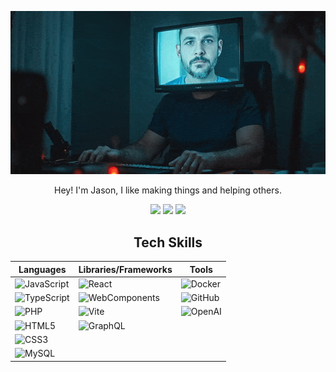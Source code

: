 <p align="center"><a href="https://somethinghitme.com"><img src="https://github.com/loktar00/loktar00/raw/master/profilebanner.gif" alt="loktar00"/></a></p>

<div align="center">

<p>Hey! I'm Jason, I like making things and helping others. </p>
<img src="https://img.shields.io/github/stars/loktar00"/>&nbsp;<img src="https://img.shields.io/github/followers/loktar00"/>&nbsp;<img src="https://img.shields.io/stackexchange/stackoverflow/r/322395"/>
  
<h2>Tech Skills</h2>

| Languages          | Libraries/Frameworks | Tools               |
| ------------------ | -------------------- | ------------------- |
| ![JavaScript](https://img.shields.io/badge/JavaScript-323330?style=for-the-badge&logo=javascript&logoColor=F7DF1E) | ![React](https://img.shields.io/badge/React-20232A?style=for-the-badge&logo=react&logoColor=61DAFB) | ![Docker](https://img.shields.io/badge/Docker-2496ED?style=for-the-badge&logo=docker&logoColor=white) |
| ![TypeScript](https://img.shields.io/badge/TypeScript-007ACC?style=for-the-badge&logo=typescript&logoColor=white) | ![WebComponents](https://img.shields.io/badge/WebComponents-29ABE2?style=for-the-badge&logo=webcomponentsdotorg&logoColor=white) | ![GitHub](https://img.shields.io/badge/GitHub-100000?style=for-the-badge&logo=github&logoColor=white) |
| ![PHP](https://img.shields.io/badge/PHP-777BB4?style=for-the-badge&logo=php&logoColor=white) | ![Vite](https://img.shields.io/badge/Vite-646CFF?style=for-the-badge&logo=Vite&logoColor=white) | ![OpenAI](https://img.shields.io/badge/OpenAI-00549F?style=for-the-badge&logo=openai&logoColor=white) |
| ![HTML5](https://img.shields.io/badge/HTML5-E34F26?style=for-the-badge&logo=html5&logoColor=white) | ![GraphQL](https://img.shields.io/badge/GraphQL-E10098?style=for-the-badge&logo=graphql&logoColor=white) | |
| ![CSS3](https://img.shields.io/badge/CSS3-1572B6?style=for-the-badge&logo=css3&logoColor=white) | | |
| ![MySQL](https://img.shields.io/badge/MySQL-4479A1?style=for-the-badge&logo=mysql&logoColor=white) | | |

</div>
